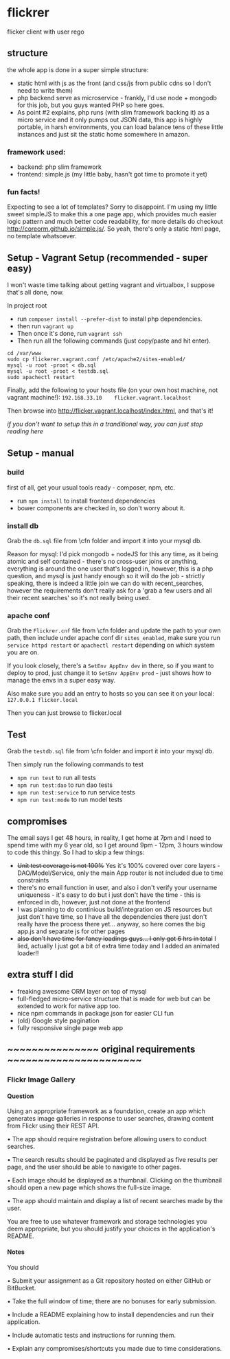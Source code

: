 # flickrer
flicker client with user rego

## structure
the whole app is done in a super simple structure:
- static html with js as the front (and css/js from public cdns so I don't need to write them)
- php backend serve as microservice - frankly, I'd use node + mongodb for this job, but you guys wanted PHP so here goes.
- As point #2 explains, php runs (with slim framework backing it) as a micro service and it only pumps out JSON data, this app is highly portable, in harsh environments, you can load balance tens of these little instances and just sit the static home somewhere in amazon. 

### framework used:
- backend: php slim framework
- frontend: simple.js (my little baby, hasn't got time to promote it yet)

### fun facts!
Expecting to see a lot of templates? Sorry to disappoint. I'm using my little sweet simpleJS to make this a one page app, which provides much easier logic pattern and much better code readability, for more details do checkout http://coreorm.github.io/simple.js/. So yeah, there's only a static html page, no template whatsoever.

## Setup - Vagrant Setup (recommended - super easy)
I won't waste time talking about getting vagrant and virtualbox, I suppose that's all done, now.

In project root

- run `composer install --prefer-dist` to install php dependencies.
- then run `vagrant up`
- Then once it's done, run `vagrant ssh`
- Then run all the following commands (just copy/paste and hit enter).

```
cd /var/www
sudo cp flickerer.vagrant.conf /etc/apache2/sites-enabled/
mysql -u root -proot < db.sql
mysql -u root -proot < testdb.sql
sudo apachectl restart
```

Finally, add the following to your hosts file (on your own host machine, not vagrant machine!):
```192.168.33.10	flicker.vagrant.localhost```

Then browse into http://flicker.vagrant.localhost/index.html, and that's it!

*if you don't want to setup this in a tranditional way, you can just stop reading here*


## Setup - manual

### build
first of all, get your usual tools ready - composer, npm, etc. 
 
- run `npm install` to install frontend dependencies
- bower components are checked in, so don't worry about it.

### install db
Grab the `db.sql` file from \cfn folder and import it into your mysql db.

Reason for mysql: I'd pick mongodb + nodeJS for this any time, as it being atomic and self contained - there's no cross-user joins or anything, everything is around the one user that's logged in, however, this is a php question, and mysql is just handy enough so it will do the job - strictly speaking, there is indeed a little join we can do with recent_searches, however the requirements don't really ask for a 'grab a few users and all their recent searches' so it's not really being used.

### apache conf
Grab the `Flickrer.cnf` file from \cfn folder and update the path to your own path, then include under apache conf dir `sites_enabled`, make sure you run `service httpd restart` or `apachectl restart` depending on which system you are on.

If you look closely, there's a `SetEnv AppEnv dev` in there, so if you want to deploy to prod, just change it to `SetEnv AppEnv prod` - just shows how to manage the envs in a super easy way.

Also make sure you add an entry to hosts so you can see it on your local:
`127.0.0.1 flicker.local`

Then you can just browse to flicker.local

## Test
Grab the `testdb.sql` file from \cfn folder and import it into your mysql db. 

Then simply run the following commands to test
- `npm run test` to run all tests
- `npm run test:dao` to run dao tests
- `npm run test:service` to run service tests
- `npm run test:mode` to run model tests

## compromises
The email says I get 48 hours, in reality, I get home at 7pm and I need to spend time with my 6 year old, so I get around 9pm - 12pm, 3 hours window to code this thingy. So I had to skip a few things:

- <strike>Unit test coverage is not 100%</strike> Yes it's 100% covered over core layers - DAO/Model/Service, only the main App router is not included due to time constraints
- there's no email function in user, and also i don't verify your username uniqueness - it's easy to do but i just don't have the time - this is enforced in db, however, just not done at the frontend
- I was planning to do continious build/integration on JS resources but just don't have time, so I have all the dependencies there just don't really have the process there yet... anyway, so here comes the big app.js and separate js for other pages
- <strike>also don't have time for fancy loadings guys... I only got 6 hrs in total</strike> I lied, actually I just got a bit of extra time today and I added an animated loader!!

## extra stuff I did
- freaking awesome ORM layer on top of mysql
- full-fledged micro-service structure that is made for web but can be extended to work for native app too.
- nice npm commands in package.json for easier CLI fun
- (old) Google style pagination
- fully responsive single page web app


## ~~~~~~~~~~~~~~~ original requirements ~~~~~~~~~~~~~~~~~~~~~~

### Flickr Image Gallery

#### Question

Using an appropriate framework as a foundation, create an app which 
generates image galleries in response to user searches, drawing content 
from Flickr using their REST API.

• The app should require registration before allowing users to conduct searches.

• The search results should be paginated and displayed as five results per page, and the user should be able to navigate to other pages.

• Each image should be displayed as a thumbnail. Clicking on the thumbnail should open a new page which shows the full-size image.

• The app should maintain and display a list of recent searches made by the user. 

You are free to use whatever framework and storage technologies you deem appropriate, but you should justify your choices in the application's README.

#### Notes

You should

• Submit your assignment as a Git repository hosted on either GitHub or BitBucket.

• Take the full window of time; there are no bonuses for early submission.

• Include a README explaining how to install dependencies and run their application.

• Include automatic tests and instructions for running them.

• Explain any compromises/shortcuts you made due to time considerations.
